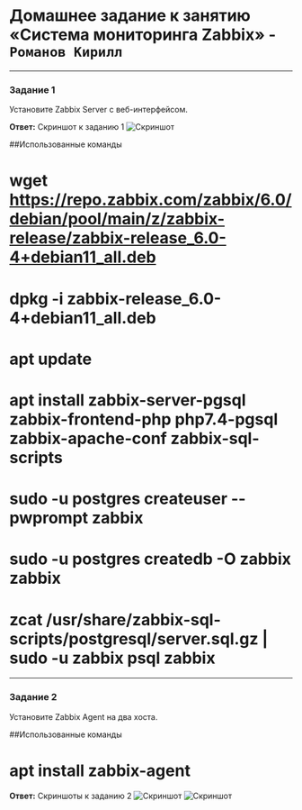 # Домашнее задание к занятию «Система мониторинга Zabbix» - `Романов Кирилл`


---

### Задание 1 

Установите Zabbix Server с веб-интерфейсом.

**Ответ:**
Скриншот к заданию 1
![Скриншот](https://github.com/Monoroki/gitlab-hw/tree/main/img/zabbix1.png)

##Использованные команды

# wget https://repo.zabbix.com/zabbix/6.0/debian/pool/main/z/zabbix-release/zabbix-release_6.0-4+debian11_all.deb
# dpkg -i zabbix-release_6.0-4+debian11_all.deb
# apt update
# apt install zabbix-server-pgsql zabbix-frontend-php php7.4-pgsql zabbix-apache-conf zabbix-sql-scripts
# sudo -u postgres createuser --pwprompt zabbix
# sudo -u postgres createdb -O zabbix zabbix 
# zcat /usr/share/zabbix-sql-scripts/postgresql/server.sql.gz | sudo -u zabbix psql zabbix 
 
---

### Задание 2 

Установите Zabbix Agent на два хоста.

##Использованные команды

# apt install zabbix-agent

**Ответ:**
Скриншоты к заданию 2
![Скриншот](https://github.com/Monoroki/gitlab-hw/tree/main/img/zabbix2.1.png)
![Скриншот](https://github.com/Monoroki/gitlab-hw/tree/main/img/zabbix2.2.png)

